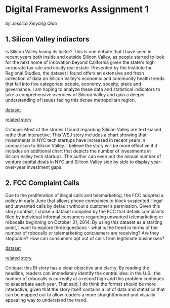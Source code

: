 # Digital Frameworks Assignment 1  

_by Jessica Xieyang Qiao_  


## 1. Silicon Valley indiactors

Is Silicon Valley losing its luster? This is one debate that I have seen in recent years both inside and outside Silicon Valley, as people started to look for the next home of innovation beyond California given the state's high corporate tax rate and costly real estate. Presented by the Institute for Regional Studies, the dataset I found offers an extensive and fresh collection of data on Silicon Valley's economic and community health trends that fall into five categories: people, economy, soceity, place and governance. I am hoping to analyze these data and statistical indicators to take a comprehensive overview of Silicon Valley and gain a deeper understanding of issues facing this dense metropolitan region.  

[dataset](https://siliconvalleyindicators.org/)

[related story](https://www.wsj.com/articles/some-startup-founders-leave-silicon-valley-bubble-and-head-east-11553506201)

Critique: Most of the stories I found regarding Silicon Valley are text-based rathe than interactive. This WSJ story includes a chart showing that investments in NYC tech startups have increased in recent years in comparison to Silicon Valley. I believe the story will be more effective if it includes an additional chart that depicts the number of investments in Silicon Valley tech startups. The author can even put the annual number of venture capital deals in NYC and Silicon Valley side by side to display year-over-year investment gaps.

## 2. FCC Complaint Calls 

Due to the proliferation of illegal calls and telemarketing, the FCC adopted a policy in early June that allows phone companies to block suspected illegal and unwanted calls by default without a customer’s permission. Given this story context, I chose a dataset compiled by the FCC that details complaints filed by individual informal consumers regarding unwanted telemarketing or robocalls beginning on October 31, 2014. By using this dataset as a starting point, I want to explore three questions - what is the trend in terms of the number of robocalls or telemarketing concusmers are receiving? Are they stoppable? How can consumers opt out of calls from legitimate businesses? 

[dataset](https://opendata.fcc.gov/Consumer/CGB-Consumer-Complaints-Data/3xyp-aqkj)

[related story](https://www.businessinsider.com/how-to-stop-robocalls-to-cell-phone-explained-2018-5)

Critique: this BI story has a clear objective and clarity. By reading the headline, readers can immediately identify the central idea: in the U.S., the number of robocalls is currently at a record high and this problem continues to exacerbate each year. That said, I do think the format should be more interactive, given that the story itself contains a lot of data and statistics that can be mapped out to allow readers a more straightforward and visually appealing way to understand the trend. 
 
